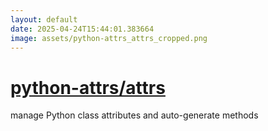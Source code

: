 ```yaml
---
layout: default
date: 2025-04-24T15:44:01.383664
image: assets/python-attrs_attrs_cropped.png
---
```


# [python-attrs/attrs](https://github.com/python-attrs/attrs)

manage Python class attributes and auto-generate methods
